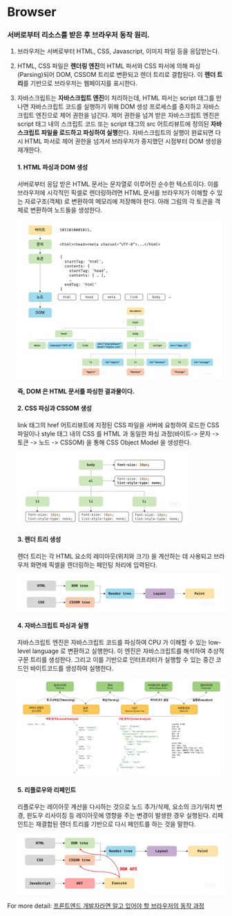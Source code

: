 # Browser

### 서버로부터 리소스를 받은 후 브라우저 동작 원리.

1.  브라우저는 서버로부터 HTML, CSS, Javascript, 이미지 파일 등을 응답받는다.
2.  HTML, CSS 파일은 **렌더링 엔진**의 HTML 파서와 CSS 파서에 의해 파싱(Parsing)되어 DOM, CSSOM 트리로 변환되고 렌더 트리로 결합된다. 이 **렌더 트리**를 기반으로 브라우저는 웹페이지를 표시한다.
3.  자바스크립트는 **자바스크립트 엔진**이 처리하는데, HTML 파서는 script 태그를 만나면 자바스크립트 코드를 실행하기 위해 DOM 생성 프로세스를 중지하고 자바스크립트 엔진으로 제어 권한을 넘긴다. 제어 권한을 넘겨 받은 자바스크립트 엔진은 script 태그 내의 스크립트 코드 또는 script 태그의 src 어트리뷰트에 정의된 **자바스크립트 파일을 로드하고 파싱하여 실행**한다. 자바스크립트의 실행이 완료되면 다시 HTML 파서로 제어 권한을 넘겨서 브라우저가 중지했던 시점부터 DOM 생성을 재개한다.

    #### 1. HTML 파싱과 DOM 생성

    서버로부터 응답 받은 HTML 문서는 문자열로 이루어진 순수한 텍스트이다. 이를 브라우저에 시각적인 픽셀로 렌더링하려면 HTML 문서를 브라우저가 이해할 수 있는 자료구조(객체) 로 변환하여 메모리에 저장해야 한다. 아래 그림의 각 토큰을 객체로 변환하여 노드들을 생성한다.

    <img src='./image/b_1.png'>

    <strong>즉, DOM 은 HTML 문서를 파싱한 결과물이다. </strong>

    #### 2. CSS 파싱과 CSSOM 생성

    link 태그의 href 어트리뷰트에 지정된 CSS 파일을 서버에 요청하여 로드한 CSS 파일이나 style 태그 내의 CSS 를 HTML 과 동일한 파싱 과정(바이트-> 문자 -> 토큰 -> 노드 -> CSSOM) 을 통해 CSS Object Model 을 생성한다.

    <img src='./image/b_2.png' >

    #### 3. 렌더 트리 생성

    렌더 트리는 각 HTML 요소의 레이아웃(위치와 크기) 을 계산하는 데 사용되고 브라우저 화면에 픽셀을 렌더링하는 페인팅 처리에 입력된다.

    <img src='./image/b_3.png'>

    #### 4. 자바스크립트 파싱과 실행

    자바스크립트 엔진은 자바스크립트 코드를 파싱하여 CPU 가 이해할 수 있는 low-level language 로 변환하고 실행한다. 이 엔진은 자바스크립트를 해석하여 추상적 구문 트리를 생성한다. 그리고 이를 기반으로 인터프리터가 실행할 수 있는 중간 코드인 바이트코드를 생성하여 실행한다.

    <img src='./image/b_4.png'>

    #### 5. 리플로우와 리페인트

    리플로우는 레이아웃 계산을 다시하는 것으로 노드 추가/삭제, 요소의 크기/위치 변경, 윈도우 리사이징 등 레이아웃에 영향을 주는 변경이 발생한 경우 실행된다. 리페인트는 재결합된 렌더 트리를 기반으로 다시 페인트를 하는 것을 말한다.

    <img src='./image/b_5.png'>

For more detail: [프론트엔드 개발자라면 알고 있어야 할 브라우저의 동작 과정](https://yozm.wishket.com/magazine/detail/1338/)
